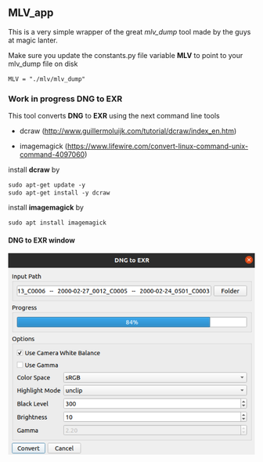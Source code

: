 ## MLV_app

This is a very simple wrapper of the great *mlv_dump* tool made by the guys at magic lanter.


Make sure you update the constants.py file variable **MLV** to point to your mlv_dump file on disk

```
MLV = "./mlv/mlv_dump"
```

### Work in progress DNG to EXR

This tool converts **DNG** to **EXR** using the next command line tools

  * dcraw (http://www.guillermoluijk.com/tutorial/dcraw/index_en.htm)
 
  * imagemagick (https://www.lifewire.com/convert-linux-command-unix-command-4097060)


install **dcraw** by
```
sudo apt-get update -y
sudo apt-get install -y dcraw
```

 install **imagemagick** by
``` 
sudo apt install imagemagick
```

####  DNG to EXR window
![](images/DNG_EXR.png)
